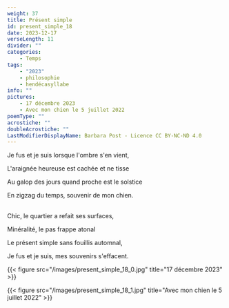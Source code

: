 ```yaml
---
weight: 37
title: Présent simple
id: present_simple_18
date: 2023-12-17
verseLength: 11
divider: ""
categories:
    - Temps
tags:
    - "2023"
    - philosophie
    - hendécasyllabe
info: ""
pictures:
    - 17 décembre 2023
    - Avec mon chien le 5 juillet 2022
poemType: ""
acrostiche: ""
doubleAcrostiche: ""
LastModifierDisplayName: Barbara Post - Licence CC BY-NC-ND 4.0
---
```

Je fus et je suis lorsque l'ombre s'en vient,

L'araignée heureuse est cachée et ne tisse

Au galop des jours quand proche est le solstice

En zigzag du temps, souvenir de mon chien.

 \
Chic, le quartier a refait ses surfaces,

Minéralité, le pas frappe atonal

Le présent simple sans fouillis automnal,

Je fus et je suis, mes souvenirs s'effacent.

<!-- FM:Snippet:Start data:{"id":"_figure","fields":[{"name":"imageName","value":"present_simple_18_0.jpg"},{"name":"imageCaption","value":"17 décembre 2023"}]} -->
{{< figure src="/images/present_simple_18_0.jpg" title="17 décembre 2023" >}}
<!-- FM:Snippet:End -->
<!-- FM:Snippet:Start data:{"id":"_figure","fields":[{"name":"imageName","value":"present_simple_18_1.jpg"},{"name":"imageCaption","value":"Avec mon chien le 5 juillet 2022"}]} -->
{{< figure src="/images/present_simple_18_1.jpg" title="Avec mon chien le 5 juillet 2022" >}}
<!-- FM:Snippet:End -->
